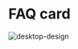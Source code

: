 # FAQ card
![desktop-design](https://user-images.githubusercontent.com/72826720/134349099-27bcba64-8a9c-4b3d-a5ef-c2d2689a108e.jpg)
